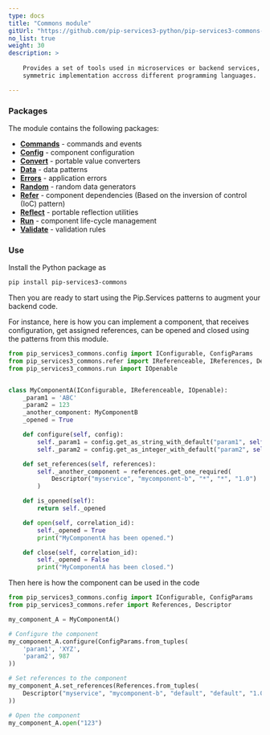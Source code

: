 ```yaml
---
type: docs
title: "Commons module"
gitUrl: "https://github.com/pip-services3-python/pip-services3-commons-python"
no_list: true
weight: 30
description: > 
 
    Provides a set of tools used in microservices or backend services, and it is designed to facilitate
    symmetric implementation accross different programming languages.

---
```


### Packages

The module contains the following packages:

* [**Commands**](commands) - commands and events 
* [**Config**](config) - component configuration
* [**Convert**](convert) - portable value converters
* [**Data**](data) - data patterns
* [**Errors**](errors) - application errors
* [**Random**](random) - random data generators
* [**Refer**](refer) - component dependencies (Based on the inversion of control (IoC) pattern)
* [**Reflect**](reflect) - portable reflection utilities
* [**Run**](run) - component life-cycle management
* [**Validate**](validate) - validation rules



### Use

Install the Python package as
```bash
pip install pip-services3-commons
```

Then you are ready to start using the Pip.Services patterns to augment your backend code.

For instance, here is how you can implement a component, that receives configuration, get assigned references,
can be opened and closed using the patterns from this module.

```python
from pip_services3_commons.config import IConfigurable, ConfigParams
from pip_services3_commons.refer import IReferenceable, IReferences, Descriptor
from pip_services3_commons.run import IOpenable


class MyComponentA(IConfigurable, IReferenceable, IOpenable):
    _param1 = 'ABC'
    _param2 = 123
    _another_component: MyComponentB
    _opened = True

    def configure(self, config):
        self._param1 = config.get_as_string_with_default("param1", self._param1)
        self._param2 = config.get_as_integer_with_default("param2", self._param2)

    def set_references(self, references):
        self._another_component = references.get_one_required(
            Descriptor("myservice", "mycomponent-b", "*", "*", "1.0")
        )

    def is_opened(self):
        return self._opened

    def open(self, correlation_id):
        self._opened = True
        print("MyComponentA has been opened.")

    def close(self, correlation_id):
        self._opened = False
        print("MyComponentA has been closed.")
```

Then here is how the component can be used in the code

```python
from pip_services3_commons.config import IConfigurable, ConfigParams
from pip_services3_commons.refer import References, Descriptor

my_component_A = MyComponentA()

# Configure the component
my_component_A.configure(ConfigParams.from_tuples(
    'param1', 'XYZ',
    'param2', 987
))

# Set references to the component
my_component_A.set_references(References.from_tuples(
    Descriptor("myservice", "mycomponent-b", "default", "default", "1.0"), my_component_B
))

# Open the component
my_component_A.open("123")

```
